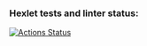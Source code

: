 ### Hexlet tests and linter status:
[![Actions Status](https://github.com/IoannP/python-project-49/workflows/hexlet-check/badge.svg)](https://github.com/IoannP/python-project-49/actions)